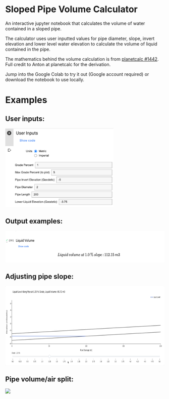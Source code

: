 # Sloped Pipe Volume Calculator

An interactive jupyter notebook that calculates the volume of water contained in a sloped pipe. 

The calculator uses user inputted values for pipe diameter, slope, invert elevation and lower level water elevation to calculate the volume of liquid contained in the pipe. 

The mathematics behind the volume calculation is from [planetcalc #1442](https://planetcalc.com/1442/). Full credit to Anton at planetcalc for the derivation. 


Jump into the Google Colab to try it out (Google account required) or download the notebook to use locally. 


# Examples
## User inputs:

<img src="https://raw.githubusercontent.com/jmoro0408/sloped_pipe_volume/main/Screenshots/User_inputs.png" height ="250">

## Output examples:

<img src="https://raw.githubusercontent.com/jmoro0408/sloped_pipe_volume/main/Screenshots/Output.png" height ="100">

## Adjusting pipe slope:


<img src="https://raw.githubusercontent.com/jmoro0408/sloped_pipe_volume/main/Screenshots/plot1.gif" height ="250">


## Pipe volume/air split:


<img src="https://raw.githubusercontent.com/jmoro0408/sloped_pipe_volume/main/Screenshots/plot2.gif" height ="250">

